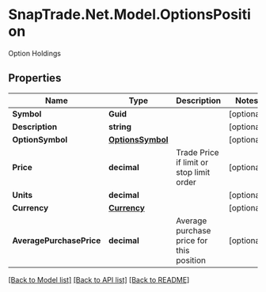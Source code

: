 # SnapTrade.Net.Model.OptionsPosition
Option Holdings

## Properties

Name | Type | Description | Notes
------------ | ------------- | ------------- | -------------
**Symbol** | **Guid** |  | [optional] 
**Description** | **string** |  | [optional] 
**OptionSymbol** | [**OptionsSymbol**](OptionsSymbol.md) |  | [optional] 
**Price** | **decimal** | Trade Price if limit or stop limit order | [optional] 
**Units** | **decimal** |  | [optional] 
**Currency** | [**Currency**](Currency.md) |  | [optional] 
**AveragePurchasePrice** | **decimal** | Average purchase price for this position | [optional] 

[[Back to Model list]](../README.md#documentation-for-models) [[Back to API list]](../README.md#documentation-for-api-endpoints) [[Back to README]](../README.md)

